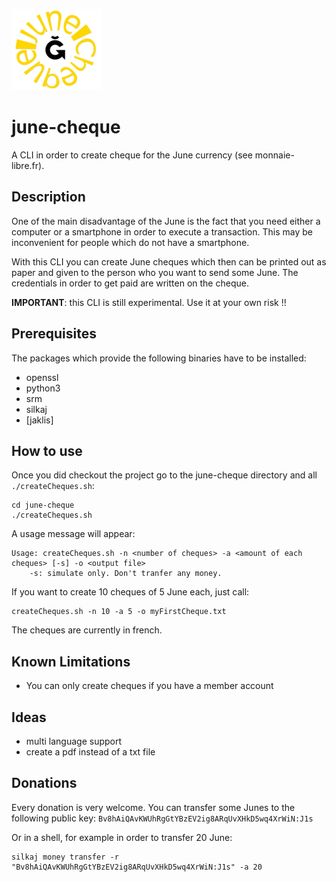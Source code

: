 ![June Cheque logo](https://github.com/paolomaria/june-cheque-app/raw/main/www/img/logo_144px.png)

# june-cheque

A CLI in order to create cheque for the June currency (see monnaie-libre.fr).

## Description

One of the main disadvantage of the June is the fact that you need either a computer or a smartphone in order to execute a transaction. This may be inconvenient for people which do not have a smartphone.

With this CLI you can create June cheques which then can be printed out as paper and given to the person who you want to send some June. The credentials in order to get paid are written on the cheque.

**IMPORTANT**: this CLI is still experimental. Use it at your own risk !!

## Prerequisites

The packages which provide the following binaries have to be installed:

 - openssl
 - python3
 - srm
 - silkaj
 - [jaklis]
 
## How to use

Once you did checkout the project go to the june-cheque directory and all `./createCheques.sh`:
```
cd june-cheque
./createCheques.sh
```
A usage message will appear:
```
Usage: createCheques.sh -n <number of cheques> -a <amount of each cheques> [-s] -o <output file>
    -s: simulate only. Don't tranfer any money.
```

If you want to create 10 cheques of 5 June each, just call:
```
createCheques.sh -n 10 -a 5 -o myFirstCheque.txt
```

The cheques are currently in french.

## Known Limitations

 - You can only create cheques if you have a member account

## Ideas

 - multi language support
 - create a pdf instead of a txt file
 
 
## Donations

Every donation is very welcome. You can transfer some Junes to the following public key: `Bv8hAiQAvKWUhRgGtYBzEV2ig8ARqUvXHkD5wq4XrWiN:J1s`

Or in a shell, for example in order to transfer 20 June:
```
silkaj money transfer -r "Bv8hAiQAvKWUhRgGtYBzEV2ig8ARqUvXHkD5wq4XrWiN:J1s" -a 20
```
